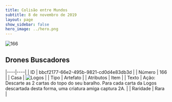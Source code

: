 ```yaml
---
title: Colisão entre Mundos
subtitle: 8 de novembro de 2019
layout: page
show_sidebar: false
hero_image: ../hero.png
---
```


![166](https://cdn.keyforgegame.com/media/card_front/pt/452_166_7RCRXPC6PHM7_pt.png)

## Drones Buscadores

|----|----|
| ID | bbcf2177-66e2-495b-9821-cd0d4e83db3d |
| Número | 166 |
| Casa | ![Logos](https://archonarcana.com/images/thumb/c/ce/Logos.png/22px-Logos.png "Logos") |
| Tipo | Artefato |
| Atributos | Item |
| Texto | Ação: Descarte as 2 cartas do topo do seu baralho. Para cada carta da Logos descartada desta forma, uma criatura amiga captura 2A. |
| Raridade | Rara |
